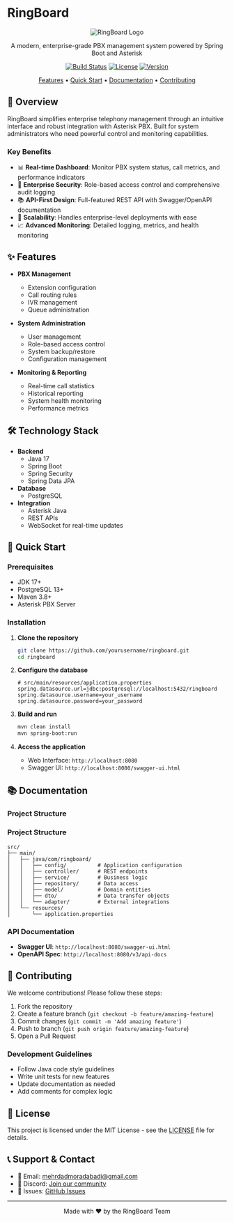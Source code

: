 # RingBoard

<div align="center">

![RingBoard Logo](path/to/logo.png)

A modern, enterprise-grade PBX management system powered by Spring Boot and Asterisk

[![Build Status](https://travis-ci.org/yourusername/ringboard.svg?branch=master)](https://travis-ci.org/yourusername/ringboard)
[![License](https://img.shields.io/badge/license-MIT-blue.svg)](LICENSE)
[![Version](https://img.shields.io/badge/version-1.0.0-green.svg)](https://github.com/yourusername/ringboard/releases)

[Features](#features) • [Quick Start](#quick-start) • [Documentation](#documentation) • [Contributing](#contributing)

</div>

## 🎯 Overview

RingBoard simplifies enterprise telephony management through an intuitive interface and robust integration with Asterisk PBX. Built for system administrators who need powerful control and monitoring capabilities.

### Key Benefits

- 📊 **Real-time Dashboard**: Monitor PBX system status, call metrics, and performance indicators
- 🔐 **Enterprise Security**: Role-based access control and comprehensive audit logging
- 📚 **API-First Design**: Full-featured REST API with Swagger/OpenAPI documentation
- 🚀 **Scalability**: Handles enterprise-level deployments with ease
- 📈 **Advanced Monitoring**: Detailed logging, metrics, and health monitoring

## ✨ Features

- **PBX Management**
  - Extension configuration
  - Call routing rules
  - IVR management
  - Queue administration
- **System Administration**

  - User management
  - Role-based access control
  - System backup/restore
  - Configuration management

- **Monitoring & Reporting**
  - Real-time call statistics
  - Historical reporting
  - System health monitoring
  - Performance metrics

## 🛠 Technology Stack

- **Backend**
  - Java 17
  - Spring Boot
  - Spring Security
  - Spring Data JPA
- **Database**
  - PostgreSQL
- **Integration**
  - Asterisk Java
  - REST APIs
  - WebSocket for real-time updates

## 🚀 Quick Start

### Prerequisites

- JDK 17+
- PostgreSQL 13+
- Maven 3.8+
- Asterisk PBX Server

### Installation

1. **Clone the repository**

   ```bash
   git clone https://github.com/yourusername/ringboard.git
   cd ringboard
   ```

2. **Configure the database**

   ```properties
   # src/main/resources/application.properties
   spring.datasource.url=jdbc:postgresql://localhost:5432/ringboard
   spring.datasource.username=your_username
   spring.datasource.password=your_password
   ```

3. **Build and run**

   ```bash
   mvn clean install
   mvn spring-boot:run
   ```

4. **Access the application**
   - Web Interface: `http://localhost:8080`
   - Swagger UI: `http://localhost:8080/swagger-ui.html`

## 📚 Documentation

### Project Structure

### Project Structure

```
src/
├── main/
│   ├── java/com/ringboard/
│   │   ├── config/          # Application configuration
│   │   ├── controller/      # REST endpoints
│   │   ├── service/         # Business logic
│   │   ├── repository/      # Data access
│   │   ├── model/           # Domain entities
│   │   ├── dto/             # Data transfer objects
│   │   └── adapter/         # External integrations
│   └── resources/
│       └── application.properties
```

### API Documentation

- **Swagger UI**: `http://localhost:8080/swagger-ui.html`
- **OpenAPI Spec**: `http://localhost:8080/v3/api-docs`

## 🤝 Contributing

We welcome contributions! Please follow these steps:

1. Fork the repository
2. Create a feature branch (`git checkout -b feature/amazing-feature`)
3. Commit changes (`git commit -m 'Add amazing feature'`)
4. Push to branch (`git push origin feature/amazing-feature`)
5. Open a Pull Request

### Development Guidelines

- Follow Java code style guidelines
- Write unit tests for new features
- Update documentation as needed
- Add comments for complex logic

## 📄 License

This project is licensed under the MIT License - see the [LICENSE](LICENSE) file for details.

## 📞 Support & Contact

- 📧 Email: mehrdadmoradabadi@gmail.com
- 💬 Discord: [Join our community](https://discord.gg/ringboard)
- 📝 Issues: [GitHub Issues](https://github.com/yourusername/ringboard/issues)

---

<div align="center">
Made with ❤️ by the RingBoard Team
</div>
